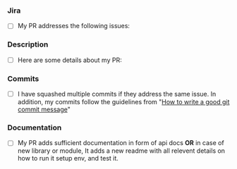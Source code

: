 ### Jira

- [ ] My PR addresses the following issues:
 
### Description

- [ ] Here are some details about my PR:

### Commits

- [ ] I have squashed multiple commits if they address the same issue. 
In addition, my commits follow the guidelines from 
"[How to write a good git commit message](http://chris.beams.io/posts/git-commit/)"

### Documentation

- [ ] My PR adds sufficient documentation in form of api docs __OR__ in case of new library or module, It adds a new 
readme with all relevent details on how to run it setup env, and test it.


